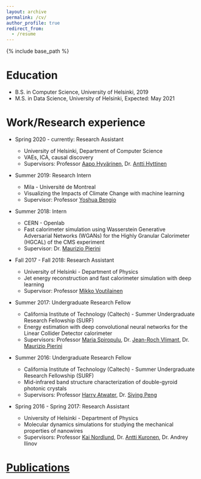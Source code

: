 ```yaml
---
layout: archive
permalink: /cv/
author_profile: true
redirect_from:
  - /resume
---
```


{% include base_path %}

Education
======
* B.S. in Computer Science, University of Helsinki, 2019
* M.S. in Data Science, University of Helsinki, Expected: May 2021

Work/Research experience
======
* Spring 2020 - currently: Research Assistant
  * University of Helsinki, Department of Computer Science
  * VAEs, ICA, causal discovery
  * Supervisors: Professor [Aapo Hyvärinen](https://www.cs.helsinki.fi/u/ahyvarin/), Dr. [Antti Hyttinen](https://www.cs.helsinki.fi/u/ajhyttin/)

* Summer 2019: Research Intern
  * Mila - Université de Montreal
  * Visualizing the Impacts of Climate Change with machine learning
  * Supervisor: Professor [Yoshua Bengio](https://yoshuabengio.org/)
  
* Summer 2018: Intern
  * CERN - Openlab
  * Fast calorimeter simulation using Wasserstein Generative Adversarial Networks (WGANs) for the Highly Granular Calorimeter (HGCAL) of the CMS experiment
  * Supervisor: Dr. [Maurizio Pierini](https://inspirehep.net/authors/1021028)
  
* Fall 2017 - Fall 2018: Research Assistant
  * University of Helsinki - Department of Physics
  * Jet energy reconstruction and fast calorimeter simulation with deep learning
  * Supervisor: Professor [Mikko Voutilainen](https://researchportal.helsinki.fi/en/persons/mikko-voutilainen)
  
* Summer 2017: Undergraduate Research Fellow
  * California Institute of Technology (Caltech) - Summer Undergraduate Research Fellowship (SURF)
  * Energy estimation with deep convolutional neural networks for the Linear Collider Detector calorimeter
  * Supervisors: Professor [Maria Spiropulu](http://hep.caltech.edu/~smaria/), Dr. [Jean-Roch Vlimant](https://inspirehep.net/authors/1023557), Dr. [Maurizio Pierini](https://inspirehep.net/authors/1021028)  
  
* Summer 2016: Undergraduate Research Fellow
  * California Institute of Technology (Caltech) - Summer Undergraduate Research Fellowship (SURF)
  * Mid-infrared band structure characterization of double-gyroid photonic crystals
  * Supervisors: Professor [Harry Atwater](https://daedalus.caltech.edu/team-member/harry-atwater/), Dr. [Siying Peng](https://glam.stanford.edu/people/siying-peng)
  
* Spring 2016 - Spring 2017: Research Assistant
  * University of Helsinki - Department of Physics
  * Molecular dynamics simulations for studying the mechanical properties of nanowires
  * Supervisors: Professor [Kai Nordlund](http://www.acclab.helsinki.fi/~knordlun/), Dr. [Antti Kuronen](http://www.acclab.helsinki.fi/~aakurone/), Dr. Andrey Ilinov
  
[Publications](https://vitoriapacela.github.io/publications/)
======
